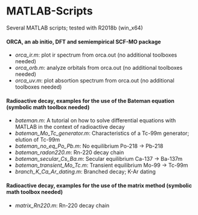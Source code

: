 # MATLAB-Scripts
Several MATLAB scripts; tested with R2018b (win_x64)

#### ORCA, an ab initio, DFT and semiempirical SCF-MO package

* _orca_ir.m_: plot ir spectrum from orca.out (no additional toolboxes needed)
* _orca_orb.m_: analyze orbitals from orca.out (no additional toolboxes needed)
* _orca_uv.m_: plot absortion spectrum from orca.out (no additional toolboxes needed)

#### Radioactive decay, examples for the use of the Bateman equation (symbolic math toolbox needed)

* _bateman.m_: A tutorial on how to solve differential equations with MATLAB in the context of radioactive decay 
* _bateman_Mo_Tc_generator.m_: Characteristics of a Tc-99m generator; elution of Tc-99m
* _bateman_no_eq_Po_Pb.m_: No equilibrium Po-218 -> Pb-218
*	_bateman_radon220.m_: Rn-220 decay chain
* _bateman_secular_Cs_Ba.m_: Secular equilibrium Ca-137 -> Ba-137m
* _bateman_transient_Mo_Tc.m_: Transient equilibrium Mo-99 -> Tc-99m
* _branch_K_Ca_Ar_dating.m_: Branched decay; K-Ar dating

#### Radioactive decay, examples for the use of the matrix method (symbolic math toolbox needed)
* _matrix_Rn220.m_: Rn-220 decay chain
